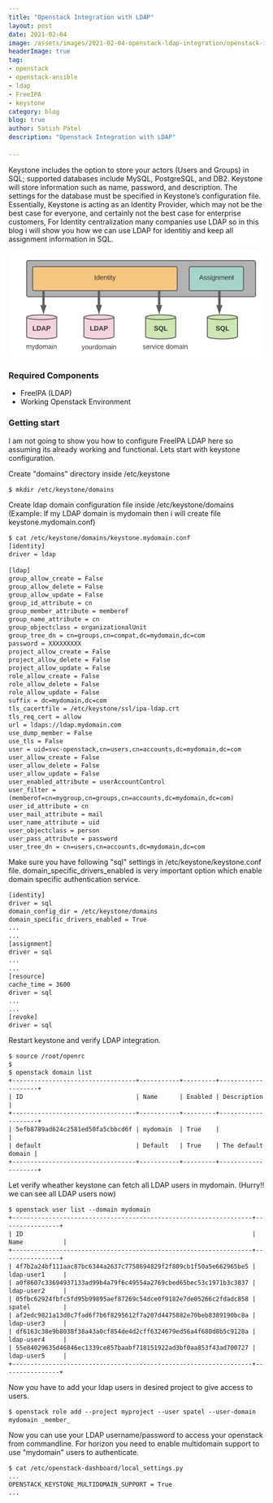 ```yaml
---
title: "Openstack Integration with LDAP"
layout: post
date: 2021-02-04
image: /assets/images/2021-02-04-openstack-ldap-integration/openstack-identity-ldap.png
headerImage: true
tag:
- openstack
- openstack-ansible
- ldap
- FreeIPA
- keystone
category: blog
blog: true
author: Satish Patel
description: "Openstack Integration with LDAP"

---
```


Keystone includes the option to store your actors (Users and Groups) in SQL; supported databases include MySQL, PostgreSQL, and DB2. Keystone will store information such as name, password, and description. The settings for the database must be specified in Keystone’s configuration file. Essentially, Keystone is acting as an Identity Provider, which may not be the best case for everyone, and certainly not the best case for enterprise customers, For Identity centralization many companies use LDAP so in this blog i will show you how we can use LDAP for identitiy and keep all assignment information in SQL.


![<img>](/assets/images/2021-02-04-openstack-ldap-integration/openstack-ldap-sql.png) 

### Required Components 

* FreeIPA (LDAP)
* Working Openstack Environment
 

### Getting start

I am not going to show you how to configure FreeIPA LDAP here so assuming its already working and functional. Lets start with keystone configuration. 

Create "domains" directory inside /etc/keystone 

```
$ mkdir /etc/keystone/domains
```

Create ldap domain configuration file inside /etc/keystone/domains (Example: If my LDAP domain is mydomain then i will create file keystone.mydomain.conf)

```
$ cat /etc/keystone/domains/keystone.mydomain.conf
[identity]
driver = ldap

[ldap]
group_allow_create = False
group_allow_delete = False
group_allow_update = False
group_id_attribute = cn
group_member_attribute = memberof
group_name_attribute = cn
group_objectclass = organizationalUnit
group_tree_dn = cn=groups,cn=compat,dc=mydomain,dc=com
password = XXXXXXXXX
project_allow_create = False
project_allow_delete = False
project_allow_update = False
role_allow_create = False
role_allow_delete = False
role_allow_update = False
suffix = dc=mydomain,dc=com
tls_cacertfile = /etc/keystone/ssl/ipa-ldap.crt
tls_req_cert = allow
url = ldaps://ldap.mydomain.com
use_dump_member = False
use_tls = False
user = uid=svc-openstack,cn=users,cn=accounts,dc=mydomain,dc=com
user_allow_create = False
user_allow_delete = False
user_allow_update = False
user_enabled_attribute = userAccountControl
user_filter = (memberof=cn=mygroup,cn=groups,cn=accounts,dc=mydomain,dc=com)
user_id_attribute = cn
user_mail_attribute = mail
user_name_attribute = uid
user_objectclass = person
user_pass_attribute = password
user_tree_dn = cn=users,cn=accounts,dc=mydomain,dc=com
```

Make sure you have following "sql" settings in /etc/keystone/keystone.conf file. domain_specific_drivers_enabled is very important option which enable domain specific authentication service.

```
[identity]
driver = sql
domain_config_dir = /etc/keystone/domains
domain_specific_drivers_enabled = True
...
...
[assignment]
driver = sql
...
...
[resource]
cache_time = 3600
driver = sql
...
...
[revoke]
driver = sql
```

Restart keystone and verify LDAP integration.

```
$ source /root/openrc
$
$ openstack domain list
+----------------------------------+-----------+---------+--------------------+
| ID                               | Name      | Enabled | Description        |
+----------------------------------+-----------+---------+--------------------+
| 5efb8789ad624c2581ed50fa5cbbcd6f | mydomain  | True    |                    |
| default                          | Default   | True    | The default domain |
+----------------------------------+-----------+---------+--------------------+
```

Let verify wheather keystone can fetch all LDAP users in mydomain. (Hurry!! we can see all LDAP users now)

```
$ openstack user list --domain mydomain
+------------------------------------------------------------------+----------------+
| ID                                                               | Name           |
+------------------------------------------------------------------+----------------+
| 4f7b2a24bf111aac87bc6344a2637c7758694829f2f809cb1f50a5e662965be5 | ldap-user1     |
| a0f8607c33694937133ad99b4a79f6c49554a2769cbed65bec53c1971b3c3837 | ldap-user2     |
| 05fbc62924fbfc5fd95b99895aef87269c54dce0f9182e7de05266c2fdadc858 | spatel         |
| af2edc9821a13d8c7fad6f7b6f8295612f7a207d4475882e70beb8389190bc8a | ldap-user3     |
| df6163c38e9b8038f38a43a0cf854de4d2cff6324679ed56a4f680d8b5c9128a | ldap-user4     |
| 55e84029635d46846ec1339ce857baabf718151922ad3bf0aa853f43ad700727 | ldap-user5     |
+------------------------------------------------------------------+----------------+
```

Now you have to add your ldap users in desired project to give access to users. 

```
$ openstack role add --project myproject --user spatel --user-domain mydomain _member_ 
```

Now you can use your LDAP username/password to access your openstack from commandline. For horizon you need to enable multidomain support to use "mydomain" users to authenticate. 

```
$ cat /etc/openstack-dashboard/local_settings.py
...
OPENSTACK_KEYSTONE_MULTIDOMAIN_SUPPORT = True 
...
```
